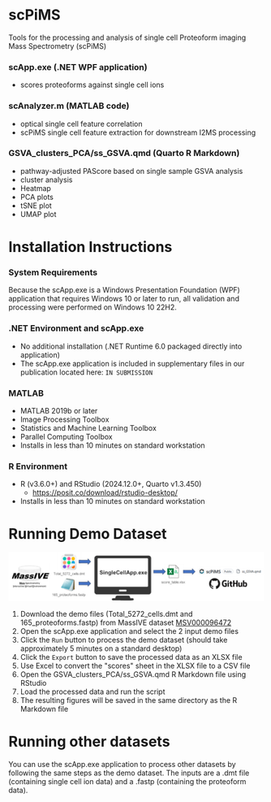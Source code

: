 # scPiMS
Tools for the processing and analysis of single cell Proteoform imaging Mass Spectrometry (scPiMS)

### scApp.exe (.NET WPF application)
 - scores proteoforms against single cell ions

### scAnalyzer.m (MATLAB code)
 - optical single cell feature correlation
 - scPiMS single cell feature extraction for downstream I2MS processing

### GSVA_clusters_PCA/ss_GSVA.qmd (Quarto R Markdown)
 - pathway-adjusted PAScore based on single sample GSVA analysis
 - cluster analysis
 - Heatmap
 - PCA plots
 - tSNE plot
 - UMAP plot

# Installation Instructions

### System Requirements
Because the scApp.exe is a Windows Presentation Foundation (WPF) application that requires Windows 10 or later to run,
all validation and processing were performed on Windows 10 22H2.

### .NET Environment and scApp.exe
 - No additional installation (.NET Runtime 6.0 packaged directly into application)
 - The scApp.exe application is included in supplementary files in our publication located here: `IN SUBMISSION`

### MATLAB
 - MATLAB 2019b or later
 - Image Processing Toolbox
 - Statistics and Machine Learning Toolbox
 - Parallel Computing Toolbox
 - Installs in less than 10 minutes on standard workstation

 ### R Environment
 - R (v3.6.0+) and RStudio (2024.12.0+, Quarto v1.3.450)
	- https://posit.co/download/rstudio-desktop/ 
 - Installs in less than 10 minutes on standard workstation

# Running Demo Dataset
![Overview of the running the demo dataset](demo.png "Demo dataset overview")

1. Download the demo files (Total_5272_cells.dmt and 165_proteoforms.fastp) from MassIVE dataset [MSV000096472](https://massive.ucsd.edu/ProteoSAFe/dataset.jsp?task=1414496353314110b391a9356119ad5d)
1. Open the scApp.exe application and select the 2 input demo files
1. Click the `Run` button to process the demo dataset (should take approximately 5 minutes on a standard desktop)
1. Click the `Export` button to save the processed data as an XLSX file
1. Use Excel to convert the "scores" sheet in the XLSX file to a CSV file
1. Open the GSVA_clusters_PCA/ss_GSVA.qmd R Markdown file using RStudio
1. Load the processed data and run the script
1. The resulting figures will be saved in the same directory as the R Markdown file

# Running other datasets
You can use the scApp.exe application to process other datasets by following the same steps as the demo dataset. The inputs are a .dmt file (containing single cell ion data) and a .fastp (containing the proteoform data).